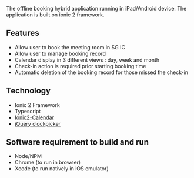 The offline booking hybrid application running in iPad/Android device. The application is built on ionic 2 framework.

## Features
* Allow user to book the meeting room in SG IC
* Allow user to manage booking record
* Calendar display in 3 different views : day, week and month
* Check-in action is required prior starting booking time
* Automatic deletion of the booking record for those missed the check-in

## Technology

* Ionic 2 Framework
* Typescript
* [Ionic2-Calendar](https://github.com/twinssbc/Ionic2-Calendar)
* [jQuery clockpicker](https://weareoutman.github.io/clockpicker/)

## Software requirement to build and run

* Node/NPM
* Chrome (to run in browser)
* Xcode (to run natively in iOS emulator)
